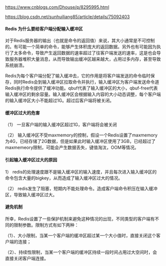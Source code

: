 https://www.cnblogs.com/Dhouse/p/8295995.html

https://blog.csdn.net/sunhuiliang85/article/details/75092403



#### Redis 为什么要给客户端分配输入缓冲区

​	对于Redis服务器的输出（也就是命令的返回值）来说，其大小通常是不可控制的。有可能一个简单的命令，能够产生体积庞大的返回数据。另外也有可能因为执行了太多命令，导致产生返回数据的速率超过了往客户端发送的速率，这是也会导致服务器堆积大量消息，从而导致输出缓冲区越来越大，占用过多内存，甚至导致系统崩溃。

​	Redis为每个客户端分配了输入缓冲去，它的作用是将客户端发送的命令临时保存，同时Redis会到输入缓冲区拉取命令并执行，输入缓冲区为客户端发送命令道Redis执行命令提供了缓冲功能。qbuf代表了输入缓冲区的大小，qbuf-free代表输入缓冲区的剩余容量。输入缓冲区会根据输入内容的大小动态调整，每个客户端的输入缓冲区大小不能超过1G。超过后客户端将被关闭。

#### 缓冲区过大的危害

（1）      一旦客户端的输入缓冲区超过1G，客户端将会被关闭

（2）      输入缓冲区不受maxmemory的控制，假设一个Redis设置了maxmemory为4G，已经存储了2G数据，但是如果此时输入缓冲区使用了3GB，已经超过了maxmemeory限制，可能会产生数据丢失，键值淘汰，OOM等情况。

#### 引起输入缓冲区过大的原因

1）      redis的处理速度跟不是输入缓冲区的输入速度，并且每次进入输入缓冲区的命令包含大量的bigkey，从而造成了输入缓冲区过大的情况。

（2）      redis发生了阻塞，短期内不能处理命令。造成客户端命令积压在输入缓冲区，导致输入缓冲区过大。

#### 避免机制

所幸，Redis设置了一些保护机制来避免这种情况的出现，不同类型的客户端有不同的限制参数。限制方式有如下两种：

（1）、大小限制，当某一个客户端的缓冲区超过某一个大小值时，直接关闭这个客户端的连接；

（2）、持续性限制，当某一个客户端的缓冲区持续一段时间占用过大空间时，会直接关闭客户端连接。



